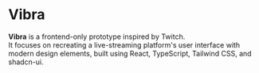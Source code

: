# Vibra

**Vibra** is a frontend-only prototype inspired by Twitch.  
It focuses on recreating a live-streaming platform's user interface with modern design elements, built using React, TypeScript, Tailwind CSS, and shadcn-ui.  
